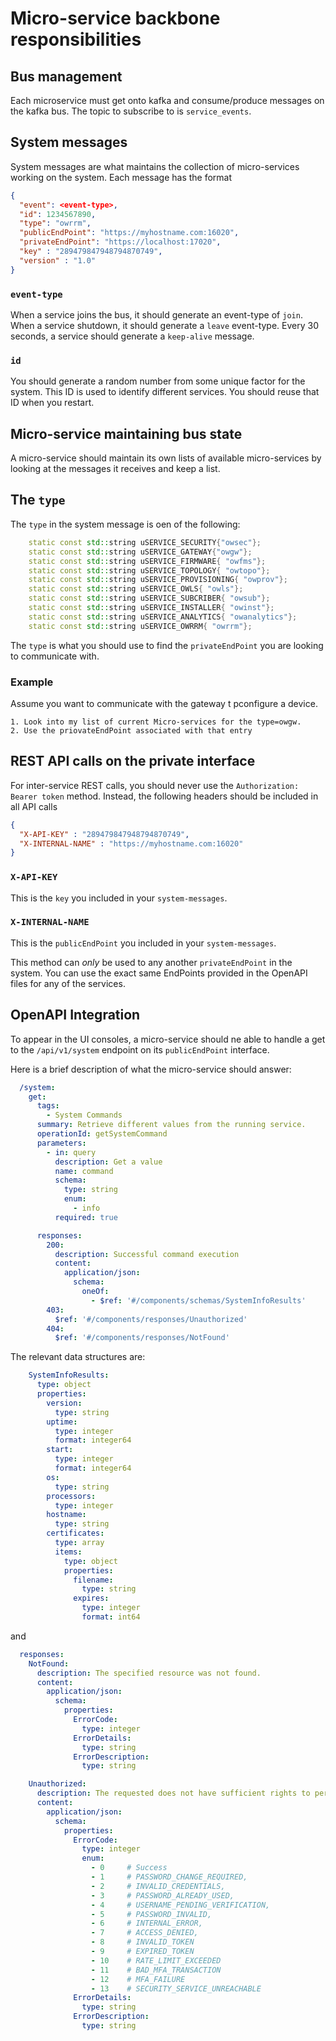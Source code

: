 # Micro-service backbone responsibilities

## Bus management
Each microservice must get onto kafka and consume/produce messages on the kafka bus. The topic to subscribe to is `service_events`. 

## System messages
System messages are what maintains the collection of micro-services working on the system. Each message has the format

```json
{
  "event": <event-type>,
  "id": 1234567890,
  "type": "owrrm",
  "publicEndPoint": "https://myhostname.com:16020",
  "privateEndPoint": "https://localhost:17020",
  "key" : "289479847948794870749",
  "version" : "1.0"
}
```

### `event-type`
When a service joins the bus, it should generate an event-type of `join`. When a service shutdown, it should generate a `leave` event-type. Every 30 seconds, a service 
should generate a `keep-alive` message.

### `id`
You should generate a random number from some unique factor for the system. This ID is used to identify different services. You should reuse that ID 
when you restart.

## Micro-service maintaining bus state
A micro-service should maintain its own lists of available micro-services by looking at the messages it receives and keep a list.

## The `type`
The `type` in the system message is oen of the following:
```c++
	static const std::string uSERVICE_SECURITY{"owsec"};
	static const std::string uSERVICE_GATEWAY{"owgw"};
	static const std::string uSERVICE_FIRMWARE{ "owfms"};
    static const std::string uSERVICE_TOPOLOGY{ "owtopo"};
    static const std::string uSERVICE_PROVISIONING{ "owprov"};
    static const std::string uSERVICE_OWLS{ "owls"};
    static const std::string uSERVICE_SUBCRIBER{ "owsub"};
    static const std::string uSERVICE_INSTALLER{ "owinst"};
    static const std::string uSERVICE_ANALYTICS{ "owanalytics"};
	static const std::string uSERVICE_OWRRM{ "owrrm"};
```

The `type` is what you should use to find the `privateEndPoint` you are looking to communicate with.

### Example
Assume you want to communicate with the gateway t pconfigure a device. 

```text
1. Look into my list of current Micro-services for the type=owgw.
2. Use the priovateEndPoint associated with that entry
```

## REST API calls on the private interface
For inter-service REST calls, you should never use the `Authorization: Bearer token` method. Instead, the following headers should be included in all API calls
```json
{
  "X-API-KEY" : "289479847948794870749",
  "X-INTERNAL-NAME" : "https://myhostname.com:16020"
}
```

### `X-API-KEY`
This is the `key` you included in your `system-messages`. 

### `X-INTERNAL-NAME`
This is the `publicEndPoint` you included in your `system-messages`.

This method can _only_ be used to any another `privateEndPoint` in the system. You can use the exact same EndPoints provided in the OpenAPI files for any of the services.

## OpenAPI Integration
To appear in the UI consoles, a micro-service should ne able to handle a get to the `/api/v1/system` endpoint on its `publicEndPoint` interface.

Here is a brief description of what the micro-service should answer:
```yaml
  /system:
    get:
      tags:
        - System Commands
      summary: Retrieve different values from the running service.
      operationId: getSystemCommand
      parameters:
        - in: query
          description: Get a value
          name: command
          schema:
            type: string
            enum:
              - info
          required: true

      responses:
        200:
          description: Successful command execution
          content:
            application/json:
              schema:
                oneOf:
                  - $ref: '#/components/schemas/SystemInfoResults'
        403:
          $ref: '#/components/responses/Unauthorized'
        404:
          $ref: '#/components/responses/NotFound'
```
The relevant data structures are:
```yaml
    SystemInfoResults:
      type: object
      properties:
        version:
          type: string
        uptime:
          type: integer
          format: integer64
        start:
          type: integer
          format: integer64
        os:
          type: string
        processors:
          type: integer
        hostname:
          type: string
        certificates:
          type: array
          items:
            type: object
            properties:
              filename:
                type: string
              expires:
                type: integer
                format: int64

```
and 
```yaml
  responses:
    NotFound:
      description: The specified resource was not found.
      content:
        application/json:
          schema:
            properties:
              ErrorCode:
                type: integer
              ErrorDetails:
                type: string
              ErrorDescription:
                type: string

    Unauthorized:
      description: The requested does not have sufficient rights to perform the operation.
      content:
        application/json:
          schema:
            properties:
              ErrorCode:
                type: integer
                enum:
                  - 0     # Success
                  - 1     # PASSWORD_CHANGE_REQUIRED,
                  - 2     # INVALID_CREDENTIALS,
                  - 3     # PASSWORD_ALREADY_USED,
                  - 4     # USERNAME_PENDING_VERIFICATION,
                  - 5     # PASSWORD_INVALID,
                  - 6     # INTERNAL_ERROR,
                  - 7     # ACCESS_DENIED,
                  - 8     # INVALID_TOKEN
                  - 9     # EXPIRED_TOKEN
                  - 10    # RATE_LIMIT_EXCEEDED
                  - 11    # BAD_MFA_TRANSACTION
                  - 12    # MFA_FAILURE
                  - 13    # SECURITY_SERVICE_UNREACHABLE
              ErrorDetails:
                type: string
              ErrorDescription:
                type: string
```